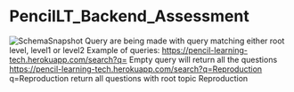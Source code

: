 # PencilLT_Backend_Assessment

![SchemaSnapshot](https://user-images.githubusercontent.com/48602776/159123373-606820d9-9d5e-4617-8d46-ea18b23d5e1d.PNG)
Query are being made with query matching either root level, level1 or level2
Example of queries:
https://pencil-learning-tech.herokuapp.com/search?q=  Empty query will return all the questions
https://pencil-learning-tech.herokuapp.com/search?q=Reproduction q=Reproduction return all questions with root topic Reproduction
